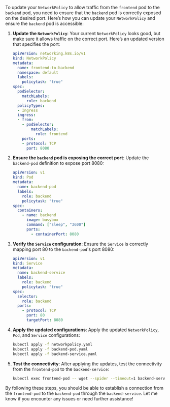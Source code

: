 To update your `NetworkPolicy` to allow traffic from the `frontend` pod to the `backend` pod, you need to ensure that the `backend` pod is correctly exposed on the desired port. Here’s how you can update your `NetworkPolicy` and ensure the `backend` pod is accessible:

1. **Update the `NetworkPolicy`**:
   Your current `NetworkPolicy` looks good, but make sure it allows traffic on the correct port. Here’s an updated version that specifies the port:

   ```yaml
   apiVersion: networking.k8s.io/v1
   kind: NetworkPolicy
   metadata:
     name: frontend-to-backend
     namespace: default
     labels:
       policytask: "true"
   spec:
     podSelector:
       matchLabels:
         role: backend
     policyTypes:
     - Ingress
     ingress:
     - from:
       - podSelector:
           matchLabels:
             role: frontend
       ports:
       - protocol: TCP
         port: 8080
   ```

2. **Ensure the `backend` pod is exposing the correct port**:
   Update the `backend-pod` definition to expose port 8080:

   ```yaml
   apiVersion: v1
   kind: Pod
   metadata:
     name: backend-pod
     labels:
       role: backend
       policytask: "true"
   spec:
     containers:
       - name: backend
         image: busybox
         command: ["sleep", "3600"]
         ports:
           - containerPort: 8080
   ```

3. **Verify the `Service` configuration**:
   Ensure the `Service` is correctly mapping port 80 to the `backend-pod`'s port 8080:

   ```yaml
   apiVersion: v1
   kind: Service
   metadata:
     name: backend-service
     labels:
       role: backend
       policytask: "true"
   spec:
     selector:
       role: backend
     ports:
       - protocol: TCP
         port: 80
         targetPort: 8080
   ```

4. **Apply the updated configurations**:
   Apply the updated `NetworkPolicy`, `Pod`, and `Service` configurations:

   ```sh
   kubectl apply -f networkpolicy.yaml
   kubectl apply -f backend-pod.yaml
   kubectl apply -f backend-service.yaml
   ```

5. **Test the connectivity**:
   After applying the updates, test the connectivity from the `frontend-pod` to the `backend-service`:

   ```sh
   kubectl exec frontend-pod -- wget --spider --timeout=1 backend-service
   ```

By following these steps, you should be able to establish a connection from the `frontend-pod` to the `backend-pod` through the `backend-service`. Let me know if you encounter any issues or need further assistance!